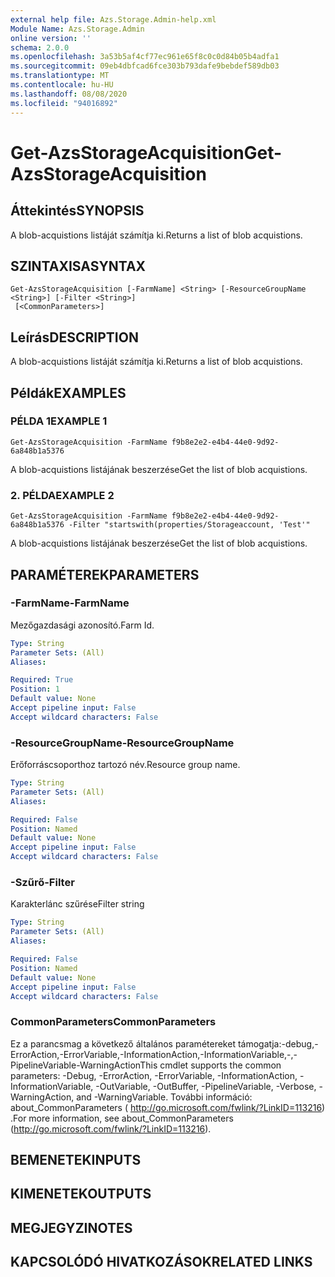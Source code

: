```yaml
---
external help file: Azs.Storage.Admin-help.xml
Module Name: Azs.Storage.Admin
online version: ''
schema: 2.0.0
ms.openlocfilehash: 3a53b5af4cf77ec961e65f8c0c0d84b05b4adfa1
ms.sourcegitcommit: 09eb4dbfcad6fce303b793dafe9bebdef589db03
ms.translationtype: MT
ms.contentlocale: hu-HU
ms.lasthandoff: 08/08/2020
ms.locfileid: "94016892"
---
```

# <span data-ttu-id="7b8f9-101">Get-AzsStorageAcquisition</span><span class="sxs-lookup"><span data-stu-id="7b8f9-101">Get-AzsStorageAcquisition</span></span>

## <span data-ttu-id="7b8f9-102">Áttekintés</span><span class="sxs-lookup"><span data-stu-id="7b8f9-102">SYNOPSIS</span></span>
<span data-ttu-id="7b8f9-103">A blob-acquistions listáját számítja ki.</span><span class="sxs-lookup"><span data-stu-id="7b8f9-103">Returns a list of blob acquistions.</span></span>

## <span data-ttu-id="7b8f9-104">SZINTAXISA</span><span class="sxs-lookup"><span data-stu-id="7b8f9-104">SYNTAX</span></span>

```
Get-AzsStorageAcquisition [-FarmName] <String> [-ResourceGroupName <String>] [-Filter <String>]
 [<CommonParameters>]
```

## <span data-ttu-id="7b8f9-105">Leírás</span><span class="sxs-lookup"><span data-stu-id="7b8f9-105">DESCRIPTION</span></span>
<span data-ttu-id="7b8f9-106">A blob-acquistions listáját számítja ki.</span><span class="sxs-lookup"><span data-stu-id="7b8f9-106">Returns a list of blob acquistions.</span></span>

## <span data-ttu-id="7b8f9-107">Példák</span><span class="sxs-lookup"><span data-stu-id="7b8f9-107">EXAMPLES</span></span>

### <span data-ttu-id="7b8f9-108">PÉLDA 1</span><span class="sxs-lookup"><span data-stu-id="7b8f9-108">EXAMPLE 1</span></span>
```
Get-AzsStorageAcquisition -FarmName f9b8e2e2-e4b4-44e0-9d92-6a848b1a5376
```

<span data-ttu-id="7b8f9-109">A blob-acquistions listájának beszerzése</span><span class="sxs-lookup"><span data-stu-id="7b8f9-109">Get the list of blob acquistions.</span></span>

### <span data-ttu-id="7b8f9-110">2. PÉLDA</span><span class="sxs-lookup"><span data-stu-id="7b8f9-110">EXAMPLE 2</span></span>
```
Get-AzsStorageAcquisition -FarmName f9b8e2e2-e4b4-44e0-9d92-6a848b1a5376 -Filter "startswith(properties/Storageaccount, 'Test'"
```

<span data-ttu-id="7b8f9-111">A blob-acquistions listájának beszerzése</span><span class="sxs-lookup"><span data-stu-id="7b8f9-111">Get the list of blob acquistions.</span></span>

## <span data-ttu-id="7b8f9-112">PARAMÉTEREK</span><span class="sxs-lookup"><span data-stu-id="7b8f9-112">PARAMETERS</span></span>

### <span data-ttu-id="7b8f9-113">-FarmName</span><span class="sxs-lookup"><span data-stu-id="7b8f9-113">-FarmName</span></span>
<span data-ttu-id="7b8f9-114">Mezőgazdasági azonosító.</span><span class="sxs-lookup"><span data-stu-id="7b8f9-114">Farm Id.</span></span>

```yaml
Type: String
Parameter Sets: (All)
Aliases:

Required: True
Position: 1
Default value: None
Accept pipeline input: False
Accept wildcard characters: False
```

### <span data-ttu-id="7b8f9-115">-ResourceGroupName</span><span class="sxs-lookup"><span data-stu-id="7b8f9-115">-ResourceGroupName</span></span>
<span data-ttu-id="7b8f9-116">Erőforráscsoporthoz tartozó név.</span><span class="sxs-lookup"><span data-stu-id="7b8f9-116">Resource group name.</span></span>

```yaml
Type: String
Parameter Sets: (All)
Aliases:

Required: False
Position: Named
Default value: None
Accept pipeline input: False
Accept wildcard characters: False
```

### <span data-ttu-id="7b8f9-117">-Szűrő</span><span class="sxs-lookup"><span data-stu-id="7b8f9-117">-Filter</span></span>
<span data-ttu-id="7b8f9-118">Karakterlánc szűrése</span><span class="sxs-lookup"><span data-stu-id="7b8f9-118">Filter string</span></span>

```yaml
Type: String
Parameter Sets: (All)
Aliases:

Required: False
Position: Named
Default value: None
Accept pipeline input: False
Accept wildcard characters: False
```

### <span data-ttu-id="7b8f9-119">CommonParameters</span><span class="sxs-lookup"><span data-stu-id="7b8f9-119">CommonParameters</span></span>
<span data-ttu-id="7b8f9-120">Ez a parancsmag a következő általános paramétereket támogatja:-debug,-ErrorAction,-ErrorVariable,-InformationAction,-InformationVariable,-,-PipelineVariable-WarningAction</span><span class="sxs-lookup"><span data-stu-id="7b8f9-120">This cmdlet supports the common parameters: -Debug, -ErrorAction, -ErrorVariable, -InformationAction, -InformationVariable, -OutVariable, -OutBuffer, -PipelineVariable, -Verbose, -WarningAction, and -WarningVariable.</span></span> <span data-ttu-id="7b8f9-121">További információ: about_CommonParameters ( http://go.microsoft.com/fwlink/?LinkID=113216) .</span><span class="sxs-lookup"><span data-stu-id="7b8f9-121">For more information, see about_CommonParameters (http://go.microsoft.com/fwlink/?LinkID=113216).</span></span>

## <span data-ttu-id="7b8f9-122">BEMENETEK</span><span class="sxs-lookup"><span data-stu-id="7b8f9-122">INPUTS</span></span>

## <span data-ttu-id="7b8f9-123">KIMENETEK</span><span class="sxs-lookup"><span data-stu-id="7b8f9-123">OUTPUTS</span></span>

## <span data-ttu-id="7b8f9-124">MEGJEGYZI</span><span class="sxs-lookup"><span data-stu-id="7b8f9-124">NOTES</span></span>

## <span data-ttu-id="7b8f9-125">KAPCSOLÓDÓ HIVATKOZÁSOK</span><span class="sxs-lookup"><span data-stu-id="7b8f9-125">RELATED LINKS</span></span>
